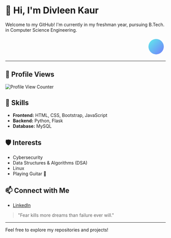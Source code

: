 # 👋 Hi, I'm Divleen Kaur

Welcome to my GitHub! I'm currently in my freshman year, pursuing B.Tech. in Computer Science Engineering.

<!-- Animated SVG Component: A floating colorful circle -->
<p align="right">
  <svg width="60" height="60">
    <circle cx="30" cy="30" r="24" fill="url(#gradient)">
      <animate attributeName="cy" values="30;20;30" dur="1.8s" repeatCount="indefinite"/>
      <animate attributeName="r" values="24;28;24" dur="1.8s" repeatCount="indefinite"/>
    </circle>
    <defs>
      <linearGradient id="gradient" x1="0" y1="0" x2="60" y2="60" gradientUnits="userSpaceOnUse">
        <stop stop-color="#5efce8"/>
        <stop offset="1" stop-color="#736efe"/>
      </linearGradient>
    </defs>
  </svg>
</p>

---

## 👀 Profile Views

![Profile View Counter](https://komarev.com/ghpvc/?username=Di49v&color=blue&style=flat-square)

## 🚀 Skills
- **Frontend:** HTML, CSS, Bootstrap, JavaScript
- **Backend:** Python, Flask
- **Database:** MySQL

## 🛡️ Interests
- Cybersecurity
- Data Structures & Algorithms (DSA)
- Linux
- Playing Guitar 🎸

## 📫 Connect with Me
- [LinkedIn](https://www.linkedin.com/in/divleen-kaur-306900324)

> "Fear kills more dreams than failure ever will."

---

Feel free to explore my repositories and projects!
